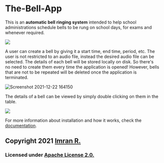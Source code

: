 # The-Bell-App

This is an **automatic bell ringing system** intended to help school administrations schedule bells to be rung on school days, for exams and whenever required.

![](https://github.com/space-ninja-x/The-Bell-App/blob/main/Screenshots/Screenshot%202021-12-22%20164150.png)


A user can create a bell by giving it a start time, end time, period, etc. The user is not restricted to an audio file, instead the desired audio file can be selected. The details of each bell will be stored locally on disk. So there's no need to create them every time the application is opened! However, bells that are not to be repeated will be deleted once the application is terminated.

![Screenshot 2021-12-22 164150](https://github.com/space-ninja-x/The-Bell-App/blob/main/Screenshots/Screenshot%202021-12-22%20164053.png)


The details of a bell can be viewed by simply double clicking on them in the table.

![](https://github.com/space-ninja-x/The-Bell-App/blob/main/Screenshots/Screenshot%202021-12-22%20164227.png)


For more information about installation and how it works, check the [documentation](https://github.com/space-ninja-x/The-Bell-App/wiki).




## **Copyright 2021** [Imran R.](https://github.com/space-ninja-x)

### Licensed under [Apache License 2.0.](https://github.com/space-ninja-x/The-Bell-App/blob/main/LICENSE)

